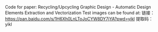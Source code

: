 Code for paper: Recycling/Upcycling Graphic Design - Automatic Design Elements Extraction and Vectorization
Test images can be found at: 链接：https://pan.baidu.com/s/1H6Xh0LnLToJoCYW8DY7jYA?pwd=yikl 提取码：yikl
